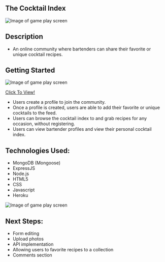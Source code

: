 ## The Cocktail Index


![Image of game play screen](https://i.imgur.com/84xTXJf.png)


## Description
* An online community where bartenders can share their favorite or unique cocktail recipes.

## Getting Started

![Image of game play screen](https://i.imgur.com/FGEzigx.png)


[Click To View!](https://name-of-thecocktailindex.herokuapp.com/)
* Users create a profile to join the community.
* Once a profile is created, users are able to add their favorite or unique cocktails to the feed. 
* Users can browse the cocktail index to and grab recipes for any occasion, without registering. 
* Users can view bartender profiles and view their personal cocktail index. 
 


## Technologies Used:

* MongoDB (Mongoose)
* ExpressJS
* Node.js
* HTML5
* CSS
* Javascript
* Heroku

![Image of game play screen](https://i.imgur.com/AMnY7sb.png)
 
## Next Steps:
* Form editing
* Upload photos
* API implementation
* Allowing users to favorite recipes to a collection
* Comments section
